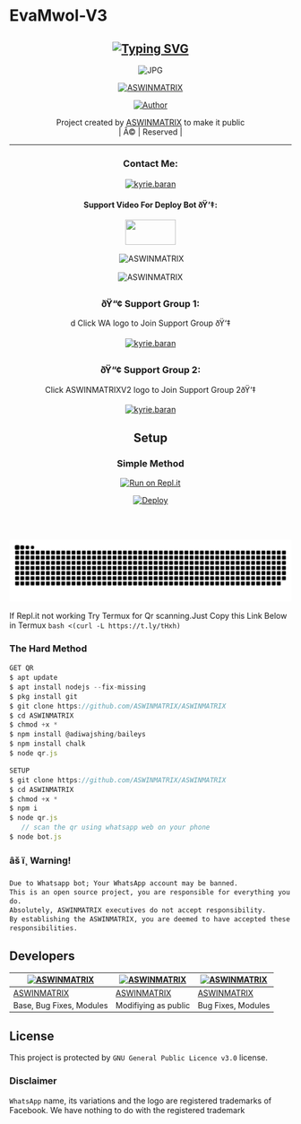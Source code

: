 # EvaMwol-V3

<div align="center">

## [![Typing SVG](https://readme-typing-svg.herokuapp.com?font=Lemon+milk&color=F70000&lines=Welcome+to+EvaMwol+WA+Bot+repo;Created+by+ASWIN;This+is+the+Best++Bgm+bot;With+more+features)](https://git.io/typing-svg)

 </a>
</p>
<div align="center">
  <p align="center">
<img src="ASWINMATRIXV2.jpg" alt="JPG" width="250" height="200"/>
</p>
 <p align="center">
<a href="#"><img title="ASWINMATRIX" src="https://img.shields.io/badge/ASWINMATRIX-red?colorA=%23ff0000&colorB=%23017e40&style=for-the-badge"></a>
</p>
  <p align="center">
<a href="https://github.com/ASWINMATRIX"><img title="Author" src="https://img.shields.io/badge/Author-ASWINMATRIX/ASWINMATRIX?color=blue&style=for-the-badge&logo=whatsapp"></a>
</p>
</div>
<p align="center">
Project created by <a href="https://github.com/ASWINMATRIX">ASWINMATRIX</a> to make it public
    <br>
       | Â© |
        Reserved |
    <br> 
</p>

----

<h3 align="center">Contact Me:</h3>
<p align="center">
<a href="https://instagram.com/ASWINMATRIX" target="blank"><img align="center" src="https://cdn.jsdelivr.net/npm/simple-icons@3.0.1/icons/instagram.svg" alt="kyrie.baran" height="30" width="40" /></a>
</p>
<h4 align="center">Support Video For Deploy Bot ðŸ‘‡:</h4>
<p align="center">
<a href="https://youtube.com/c/ASWINMATRIX" target="blank"><img align="center" src="https://upload.wikimedia.org/wikipedia/commons/thumb/e/e1/Logo_of_YouTube_%282015-2017%29.svg/1200px-Logo_of_YouTube_%282015-2017%29.svg.png" height="45" width="90" /></a>
</p>
  

<p align="center">

<p>&nbsp;<img align="center" src="https://github-readme-stats.vercel.app/api?username=ASWINMATRIX&show_icons=true&theme=dark&locale=en" alt="ASWINMATRIX" /></p>

<p><img align="center" src="https://github-readme-streak-stats.herokuapp.com/?user=ASWINMATRIX&theme=dark" alt="ASWINMATRIX" /></p>
</p>


##
  <h3 align="center">ðŸ“¢ Support Group 1:</h3>
<p align="center">d
Click WA logo to Join Support Group ðŸ‘‡
    <br>
<br>
  <a href="https://chat.whatsapp.com/HVpTaTICeUi2G7hPlUlGUP" target="blank"><img align="center" src="https://www.linkpicture.com/q/image-removebg-preview-9_2.png" alt="kyrie.baran" height="200" width="300" /></a>
</p>

## 
  <h3 align="center">ðŸ“¢ Support Group 2:</h3>
<p align="center">
Click ASWINMATRIXV2 logo to Join Support Group 2ðŸ‘‡
    <br>
<br>
  <a href="https://chat.whatsapp.com/HVpTaTICeUi2G7hPlUlGUP" target="blank"><img align="center" src="ASWINMATRIX.jpg" alt="kyrie.baran" height="200" width="200" /></a>
</p>
    
## Setup
<div align="center">

  ### Simple Method
  
[![Run on Repl.it](https://repl.it/badge/github/quiec/whatsAlfa)](https://replit.com/@ASWINMATRIX/Prince-QR)

[![Deploy](https://www.herokucdn.com/deploy/button.svg)](https://heroku.com/deploy?template=https://github.com/ASWINMATRIX/ASWINMATRIX.git)
     </div>
<br>
<br >
 
<div align="center">

 <img src="https://github.com/Platane/snk/raw/output/github-contribution-grid-snake.svg">
 
 <div align="left">
  
  If Repl.it not working Try Termux for Qr scanning.Just Copy this Link Below in Termux
```bash <(curl -L https://t.ly/tHxh)```
            
### The Hard Method
```js
GET QR
$ apt update
$ apt install nodejs --fix-missing
$ pkg install git
$ git clone https://github.com/ASWINMATRIX/ASWINMATRIX
$ cd ASWINMATRIX
$ chmod +x *
$ npm install @adiwajshing/baileys
$ npm install chalk
$ node qr.js
```
      
```js
SETUP
$ git clone https://github.com/ASWINMATRIX/ASWINMATRIX
$ cd ASWINMATRIX
$ chmod +x *
$ npm i
$ node qr.js
   // scan the qr using whatsapp web on your phone
$ node bot.js
```


### âš ï¸ Warning! 
```
Due to Whatsapp bot; Your WhatsApp account may be banned.
This is an open source project, you are responsible for everything you do. 
Absolutely, ASWINMATRIX executives do not accept responsibility.
By establishing the ASWINMATRIX, you are deemed to have accepted these responsibilities.
```

## Developers
  <div align="center">
    
  [![ASWINMATRIX](https://github.com/ASWINMATRIX.png?size=100)](https://github.com/ASWINMATRIX) |  [![ASWINMATRIX](https://github.com/ASWINMATRIX.png?size=100)](https://github.com/ASWINMATRIX) | [![ASWINMATRIX](https://github.com/ASWINMATRIX.png?size=100)](https://github.com/ASWINMATRIX) 
----|----|----
[ASWINMATRIX](https://github.com/ASWINMATRIX)  | [ASWINMATRIX](https://github.com/ASWINMATRIX) | [ASWINMATRIX](https://github.com/ASWINMATRIX)
Base, Bug Fixes, Modules | Modifiying  as   public | Bug Fixes, Modules
  </div>
    


## License
This project is protected by `GNU General Public Licence v3.0` license.

### Disclaimer
`WhatsApp` name, its variations and the logo are registered trademarks of Facebook. We have nothing to do with the registered trademark








